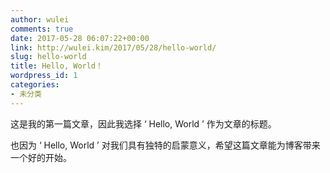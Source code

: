 ```yaml
---
author: wulei
comments: true
date: 2017-05-28 06:07:22+00:00
link: http://wulei.kim/2017/05/28/hello-world/
slug: hello-world
title: Hello, World！
wordpress_id: 1
categories:
- 未分类
---
```


这是我的第一篇文章，因此我选择 ‘ Hello, World ’ 作为文章的标题。

也因为 ‘ Hello, World ’ 对我们具有独特的启蒙意义，希望这篇文章能为博客带来一个好的开始。
